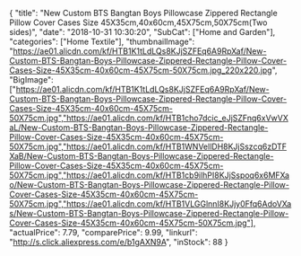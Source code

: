 {
	"title": "New Custom BTS Bangtan Boys Pillowcase Zippered Rectangle Pillow Cover Cases Size 45X35cm,40x60cm,45X75cm,50X75cm(Two sides)",
	"date": "2018-10-31 10:30:20",
	"SubCat": ["Home and Garden"],
	"categories": ["Home Textile"],
	"thumbnailImage": "https://ae01.alicdn.com/kf/HTB1K1tLdLQs8KJjSZFEq6A9RpXaf/New-Custom-BTS-Bangtan-Boys-Pillowcase-Zippered-Rectangle-Pillow-Cover-Cases-Size-45X35cm-40x60cm-45X75cm-50X75cm.jpg_220x220.jpg",
	"BigImage": ["https://ae01.alicdn.com/kf/HTB1K1tLdLQs8KJjSZFEq6A9RpXaf/New-Custom-BTS-Bangtan-Boys-Pillowcase-Zippered-Rectangle-Pillow-Cover-Cases-Size-45X35cm-40x60cm-45X75cm-50X75cm.jpg","https://ae01.alicdn.com/kf/HTB1cho7dcic_eJjSZFnq6xVwVXaL/New-Custom-BTS-Bangtan-Boys-Pillowcase-Zippered-Rectangle-Pillow-Cover-Cases-Size-45X35cm-40x60cm-45X75cm-50X75cm.jpg","https://ae01.alicdn.com/kf/HTB1WNVellDH8KJjSszcq6zDTFXaB/New-Custom-BTS-Bangtan-Boys-Pillowcase-Zippered-Rectangle-Pillow-Cover-Cases-Size-45X35cm-40x60cm-45X75cm-50X75cm.jpg","https://ae01.alicdn.com/kf/HTB1cb9ilhPI8KJjSspoq6x6MFXao/New-Custom-BTS-Bangtan-Boys-Pillowcase-Zippered-Rectangle-Pillow-Cover-Cases-Size-45X35cm-40x60cm-45X75cm-50X75cm.jpg","https://ae01.alicdn.com/kf/HTB1VLGGlnnI8KJjy0Ffq6AdoVXas/New-Custom-BTS-Bangtan-Boys-Pillowcase-Zippered-Rectangle-Pillow-Cover-Cases-Size-45X35cm-40x60cm-45X75cm-50X75cm.jpg"],
	"actualPrice": 7.79,
	"comparePrice": 9.99,
	"linkurl": "http://s.click.aliexpress.com/e/b1gAXN9A",
	"inStock": 88
}
